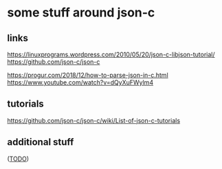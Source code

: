 some stuff around json-c
========================


links
-----

https://linuxprograms.wordpress.com/2010/05/20/json-c-libjson-tutorial/
https://github.com/json-c/json-c

https://progur.com/2018/12/how-to-parse-json-in-c.html
https://www.youtube.com/watch?v=dQyXuFWylm4


tutorials
---------

https://github.com/json-c/json-c/wiki/List-of-json-c-tutorials


additional stuff
----------------

([TODO](TODO.md))
